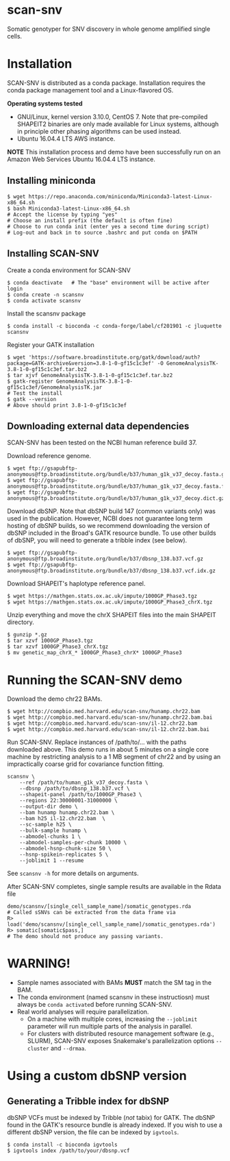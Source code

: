 # scan-snv
Somatic genotyper for SNV discovery in whole genome amplified single cells.


# Installation
SCAN-SNV is distributed as a conda package. Installation requires the conda
package management tool and a Linux-flavored OS.

**Operating systems tested**
* GNU/Linux, kernel version 3.10.0, CentOS 7. Note that pre-compiled SHAPEIT2 binaries are only made available for Linux systems, although in principle other phasing algorithms can be used instead.
* Ubuntu 16.04.4 LTS AWS instance.


**NOTE** This installation process and demo have been successfully run on
an Amazon Web Services Ubuntu 16.04.4 LTS instance.

## Installing miniconda
```
$ wget https://repo.anaconda.com/miniconda/Miniconda3-latest-Linux-x86_64.sh
$ bash Miniconda3-latest-Linux-x86_64.sh
# Accept the license by typing "yes"
# Choose an install prefix (the default is often fine)
# Choose to run conda init (enter yes a second time during script)
# Log-out and back in to source .bashrc and put conda on $PATH
```

## Installing SCAN-SNV
Create a conda environment for SCAN-SNV
```
$ conda deactivate   # The "base" environment will be active after login
$ conda create -n scansnv
$ conda activate scansnv
```
Install the scansnv package
```
$ conda install -c bioconda -c conda-forge/label/cf201901 -c jluquette scansnv
```
Register your GATK installation
```
$ wget 'https://software.broadinstitute.org/gatk/download/auth?package=GATK-archive&version=3.8-1-0-gf15c1c3ef' -O GenomeAnalysisTK-3.8-1-0-gf15c1c3ef.tar.bz2
$ tar xjvf GenomeAnalysisTK-3.8-1-0-gf15c1c3ef.tar.bz2
$ gatk-register GenomeAnalysisTK-3.8-1-0-gf15c1c3ef/GenomeAnalysisTK.jar
# Test the install
$ gatk --version
# Above should print 3.8-1-0-gf15c1c3ef
```

## Downloading external data dependencies
SCAN-SNV has been tested on the NCBI human reference build 37.

Download reference genome.
```
$ wget ftp://gsapubftp-anonymous@ftp.broadinstitute.org/bundle/b37/human_g1k_v37_decoy.fasta.gz
$ wget ftp://gsapubftp-anonymous@ftp.broadinstitute.org/bundle/b37/human_g1k_v37_decoy.fasta.fai.gz
$ wget ftp://gsapubftp-anonymous@ftp.broadinstitute.org/bundle/b37/human_g1k_v37_decoy.dict.gz
```

Download dbSNP. Note that dbSNP build 147 (common variants only) was used in
the publication. However, NCBI
does not guarantee long term hosting of dbSNP builds, so we recommend
downloading the version of dbSNP included in the Broad's GATK resource
bundle. To use other builds of dbSNP, you will need to generate a tribble
index (see below).
```
$ wget ftp://gsapubftp-anonymous@ftp.broadinstitute.org/bundle/b37/dbsnp_138.b37.vcf.gz
$ wget ftp://gsapubftp-anonymous@ftp.broadinstitute.org/bundle/b37/dbsnp_138.b37.vcf.idx.gz
```

Download SHAPEIT's haplotype reference panel.
```
$ wget https://mathgen.stats.ox.ac.uk/impute/1000GP_Phase3.tgz
$ wget https://mathgen.stats.ox.ac.uk/impute/1000GP_Phase3_chrX.tgz
```

Unzip everything and move the chrX SHAPEIT files into the main SHAPEIT
directory.
```
$ gunzip *.gz
$ tar xzvf 1000GP_Phase3.tgz
$ tar xzvf 1000GP_Phase3_chrX.tgz
$ mv genetic_map_chrX_* 1000GP_Phase3_chrX* 1000GP_Phase3
```

# Running the SCAN-SNV demo
Download the demo chr22 BAMs.
```
$ wget http://compbio.med.harvard.edu/scan-snv/hunamp.chr22.bam
$ wget http://compbio.med.harvard.edu/scan-snv/hunamp.chr22.bam.bai
$ wget http://compbio.med.harvard.edu/scan-snv/il-12.chr22.bam
$ wget http://compbio.med.harvard.edu/scan-snv/il-12.chr22.bam.bai
```

Run SCAN-SNV. Replace instances of /path/to/... with the paths
downloaded above. This demo runs in about 5 minutes on a single core
machine by restricting analysis to a 1 MB segment of chr22 and by
using an impractically coarse grid for covariance function fitting.
```
scansnv \
    --ref /path/to/human_g1k_v37_decoy.fasta \
    --dbsnp /path/to/dbsnp_138.b37.vcf \
    --shapeit-panel /path/to/1000GP_Phase3 \
    --regions 22:30000001-31000000 \
    --output-dir demo \
    --bam hunamp hunamp.chr22.bam \
    --bam h25 il-12.chr22.bam  \
    --sc-sample h25 \
    --bulk-sample hunamp \
    --abmodel-chunks 1 \
    --abmodel-samples-per-chunk 10000 \
    --abmodel-hsnp-chunk-size 50 \
    --hsnp-spikein-replicates 5 \
    --joblimit 1 --resume
```

See `scansnv -h` for more details on arguments.

After SCAN-SNV completes, single sample results are available in the
Rdata file
```
demo/scansnv/[single_cell_sample_name]/somatic_genotypes.rda
# Called sSNVs can be extracted from the data frame via
R> load('demo/scansnv/[single_cell_sample_name]/somatic_genotypes.rda')
R> somatic[somatic$pass,]
# The demo should not produce any passing variants.
```

# WARNING!
* Sample names associated with BAMs **MUST** match the SM tag in the BAM.
* The conda environment (named scansnv in these instructiosn) must always
  be `conda activate`d before running SCAN-SNV.
* Real world analyses will require parallelization.
    * On a machine with multiple cores, increasing the `--joblimit` parameter
      will run multiple parts of the analysis in parallel.
    * For clusters with distributed resource management software (e.g., SLURM),
      SCAN-SNV exposes Snakemake's parallelization options
      `--cluster` and `--drmaa`.


# Using a custom dbSNP version
## Generating a Tribble index for dbSNP
dbSNP VCFs must be indexed by Tribble (*not* tabix) for GATK. The dbSNP
found in the GATK's resource bundle is already indexed. If you wish to use
a different dbSNP version, the file can be indexed by `igvtools`.

```
$ conda install -c bioconda igvtools
$ igvtools index /path/to/your/dbsnp.vcf
```
